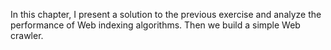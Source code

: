 In this chapter, I present a solution to the previous exercise and analyze the performance of Web indexing algorithms. Then we build a simple Web crawler.
